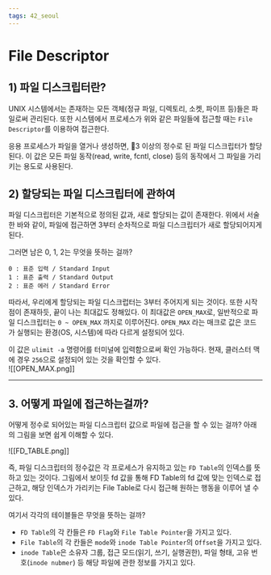```yaml
---
tags: 42_seoul
---
```

# File Descriptor

## 1) 파일 디스크립터란?

UNIX 시스템에서는 존재하는 모든 객체(정규 파일, 디렉토리, 소켓, 파이프 등)들은 파일로써 관리된다. 또한 시스템에서 프로세스가 위와 같은 파일들에 접근할 때는 `File Descriptor`를 이용하여 접근한다.

응용 프로세스가 파일을 열거나 생성하면, 3 이상의 정수로 된 파일 디스크립터가 할당된다. 이 값은 모든 파일 동작(read, write, fcntl, close) 등의 동작에서 그 파일을 가리키는 용도로 사용된다.  

## 2) 할당되는 파일 디스크립터에 관하여

파일 디스크립터은 기본적으로 정의된 값과, 새로 할당되는 값이 존재한다.
위에서 서술한 바와 같이, 파일에 접근하면 3부터 순차적으로 파일 디스크립터가 새로 할당되어지게 된다.

그러면 남은 0, 1, 2는 무엇을 뜻하는 걸까?

	0 : 표준 입력 / Standard Input
	1 : 표준 출력 / Standard Output
	2 : 표준 에러 / Standard Error

따라서, 우리에게 할당되는 파일 디스크럽터는 3부터 주어지게 되는 것이다. 또한 시작점이 존재하듯, 끝이 나는 최대값도 정해있다. 이 최대값은 `OPEN_MAX`로, 일반적으로 파일 디스크립터는 `0 ~ OPEN_MAX` 까지로 이루어진다. `OPEN_MAX` 라는 매크로 값은 코드가 실행되는 환경(OS, 시스템)에 따라 다르게 설정되어 있다.

이 값은 `ulimit -a` 명령어를 터미널에 입력함으로써 확인 가능하다. 
현재, 클러스터 맥에 경우 `256`으로 설정되어 있는 것을 확인할 수 있다. <br>
![[OPEN_MAX.png]]

---

## 3. 어떻게 파일에 접근하는걸까?

어떻게 정수로 되어있는 파일 디스크립터 값으로 파일에 접근을 할 수 있는 걸까?
아래의 그림을 보면 쉽게 이해할 수 있다.

![[FD_TABLE.png]]

즉, 파일 디스크립터의 정수값은 각 프로세스가 유지하고 있는 `FD Table`의 인덱스를 뜻하고 있는 것이다. 
그림에서 보이듯 fd 값을 통해 FD Table의 fd 값에 맞는 인덱스로 접근하고, 해당 인덱스가 가리키는 File Table로 다시 접근해 원하는 행동을 이루어 낼 수 있다.

여기서 각각의 테이블들은 무엇을 뜻하는 걸까?

- `FD Table`의 각 칸들은 `FD Flag`와 `File Table Pointer`을 가지고 있다.
- `File Table`의 각 칸들은 `mode`와 `inode Table Pointer`의 `Offset`을 가지고 있다.
- `inode Table`은 소유자 그룹, 접근 모드(읽기, 쓰기, 실행권한), 파일 형태, 고유 번호(`inode nubmer`) 등 해당 파일에 관한 정보를 가지고 있다.
